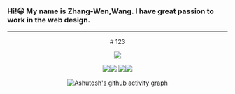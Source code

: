 ### Hi!😀 My name is Zhang-Wen,Wang. I have great passion to work in the web design.
<hr>

<bodt>
  <center>
    # 123
    

![](http://github-profile-summary-cards.vercel.app/api/cards/profile-details?username=NailShort&theme=github)
    
![](http://github-profile-summary-cards.vercel.app/api/cards/repos-per-language?username=NailShort&theme=github)![](http://github-profile-summary-cards.vercel.app/api/cards/most-commit-language?username=lisia229&theme=github)
![](http://github-profile-summary-cards.vercel.app/api/cards/stats?username=NailShort&theme=github)![](http://github-profile-summary-cards.vercel.app/api/cards/productive-time?username=NailShort&theme=github&utcOffset=8)

[![Ashutosh's github activity graph](https://github-readme-activity-graph.cyclic.app/graph?username=NailShort&theme=react-dark)](https://github.com/ashutosh00710/github-readme-activity-graph)
